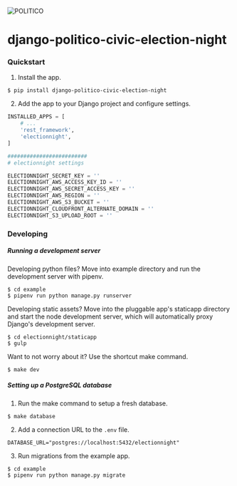 ![POLITICO](https://rawgithub.com/The-Politico/src/master/images/logo/badge.png)

# django-politico-civic-election-night

### Quickstart

1. Install the app.

  ```
  $ pip install django-politico-civic-election-night
  ```

2. Add the app to your Django project and configure settings.

  ```python
  INSTALLED_APPS = [
      # ...
      'rest_framework',
      'electionnight',
  ]

  #########################
  # electionnight settings

  ELECTIONNIGHT_SECRET_KEY = ''
  ELECTIONNIGHT_AWS_ACCESS_KEY_ID = ''
  ELECTIONNIGHT_AWS_SECRET_ACCESS_KEY = ''
  ELECTIONNIGHT_AWS_REGION = ''
  ELECTIONNIGHT_AWS_S3_BUCKET = ''
  ELECTIONNIGHT_CLOUDFRONT_ALTERNATE_DOMAIN = ''
  ELECTIONNIGHT_S3_UPLOAD_ROOT = ''
  ```

### Developing

##### Running a development server

Developing python files? Move into example directory and run the development server with pipenv.

  ```
  $ cd example
  $ pipenv run python manage.py runserver
  ```

Developing static assets? Move into the pluggable app's staticapp directory and start the node development server, which will automatically proxy Django's development server.

  ```
  $ cd electionnight/staticapp
  $ gulp
  ```

Want to not worry about it? Use the shortcut make command.

  ```
  $ make dev
  ```

##### Setting up a PostgreSQL database

1. Run the make command to setup a fresh database.

  ```
  $ make database
  ```

2. Add a connection URL to the `.env` file.

  ```
  DATABASE_URL="postgres://localhost:5432/electionnight"
  ```

3. Run migrations from the example app.

  ```
  $ cd example
  $ pipenv run python manage.py migrate
  ```
